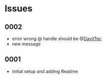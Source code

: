 # Issues

## 0002

- error wrong @ handle should be @[DavitTec](https://github.com/DavitTec/DavitTec)
- new message 

## 0001

- Initial setup and adding Readme